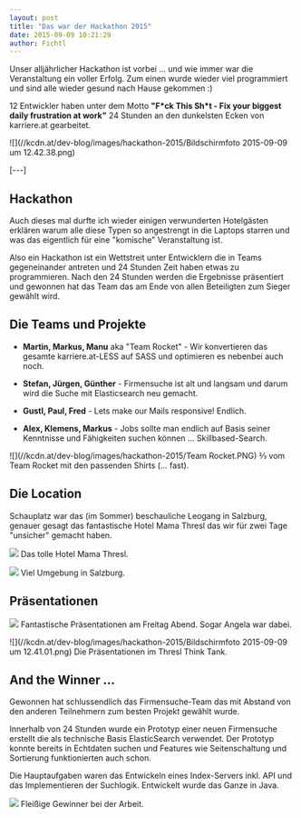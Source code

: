 ```yaml
---
layout: post
title: "Das war der Hackathon 2015"
date: 2015-09-09 10:21:29
author: Fichtl
---
```

Unser alljährlicher Hackathon ist vorbei ... und wie immer war die Veranstaltung ein voller Erfolg. Zum einen wurde wieder viel programmiert und sind alle wieder gesund nach Hause gekommen :)

12 Entwickler haben unter dem Motto __"F\*ck This Sh\*t - Fix your biggest daily frustration at work"__ 24 Stunden an den dunkelsten Ecken von karriere.at gearbeitet.

![](//kcdn.at/dev-blog/images/hackathon-2015/Bildschirmfoto 2015-09-09 um 12.42.38.png)

[---]

## Hackathon

Auch dieses mal durfte ich wieder einigen verwunderten Hotelgästen erklären warum alle diese Typen so angestrengt in die Laptops starren und was das eigentlich für eine "komische" Veranstaltung ist.

Also ein Hackathon ist ein Wettstreit unter Entwicklern die in Teams gegeneinander antreten und 24 Stunden Zeit haben etwas zu programmieren. Nach den 24 Stunden werden die Ergebnisse präsentiert und gewonnen hat das Team das am Ende von allen Beteiligten zum Sieger gewählt wird.

## Die Teams und Projekte

* __Martin, Markus, Manu__ aka "Team Rocket" - Wir konvertieren das gesamte karriere.at-LESS auf SASS und optimieren es nebenbei auch noch.

* __Stefan, Jürgen, Günther__ - Firmensuche ist alt und langsam und darum wird die Suche mit Elasticsearch neu gemacht.

* __Gustl, Paul, Fred__ - Lets make our Mails responsive! Endlich.

* __Alex, Klemens, Markus__ - Jobs sollte man endlich auf Basis seiner Kenntnisse und Fähigkeiten suchen können ... Skillbased-Search.

![](//kcdn.at/dev-blog/images/hackathon-2015/Team Rocket.PNG)
⅔ vom Team Rocket mit den passenden Shirts (... fast).

## Die Location
Schauplatz war das (im Sommer) beschauliche Leogang in Salzburg, genauer gesagt das fantastische Hotel Mama Thresl das wir für zwei Tage "unsicher" gemacht haben.

![](//kcdn.at/dev-blog/images/hackathon-2015/IMG_1449.jpg)
Das tolle Hotel Mama Thresl.

![](//kcdn.at/dev-blog/images/hackathon-2015/IMG_1447.jpg)
Viel Umgebung in Salzburg.

## Präsentationen

![](//kcdn.at/dev-blog/images/hackathon-2015/IMG_1467.jpg)
Fantastische Präsentationen am Freitag Abend. Sogar Angela war dabei.

![](//kcdn.at/dev-blog/images/hackathon-2015/Bildschirmfoto 2015-09-09 um 12.41.01.png)
Die Präsentationen im Thresl Think Tank.

## And the Winner ...

Gewonnen hat schlussendlich das Firmensuche-Team das mit Abstand von den anderen Teilnehmern zum besten Projekt gewählt wurde.

Innerhalb von 24 Stunden wurde ein Prototyp einer neuen Firmensuche erstellt die als technische Basis ElasticSearch verwendet. Der Prototyp konnte bereits in Echtdaten suchen und Features wie Seitenschaltung und Sortierung funktionierten auch schon.

Die Hauptaufgaben waren das Entwickeln eines Index-Servers inkl. API und das Implementieren der Suchlogik. Entwickelt wurde das Ganze in Java.

![](//kcdn.at/dev-blog/images/hackathon-2015/IMG_1440.jpg)
Fleißige Gewinner bei der Arbeit.

